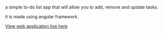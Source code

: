 a simple to-do list app that will allow you to add, remove and update tasks.

it is made using angular framework.

<a href="https://todo-list-sunilpoudel.netlify.app/">View web application live here</a>
